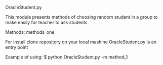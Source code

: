 OracleStudent.py

This module presents methods of choosing random student in a group to make easily for teacher to ask students

Methods: methods_one

For install clone repository on your local mashine OracleStudent.py is an entry point

Example of using: $ python OracleStudent.py -m method_1